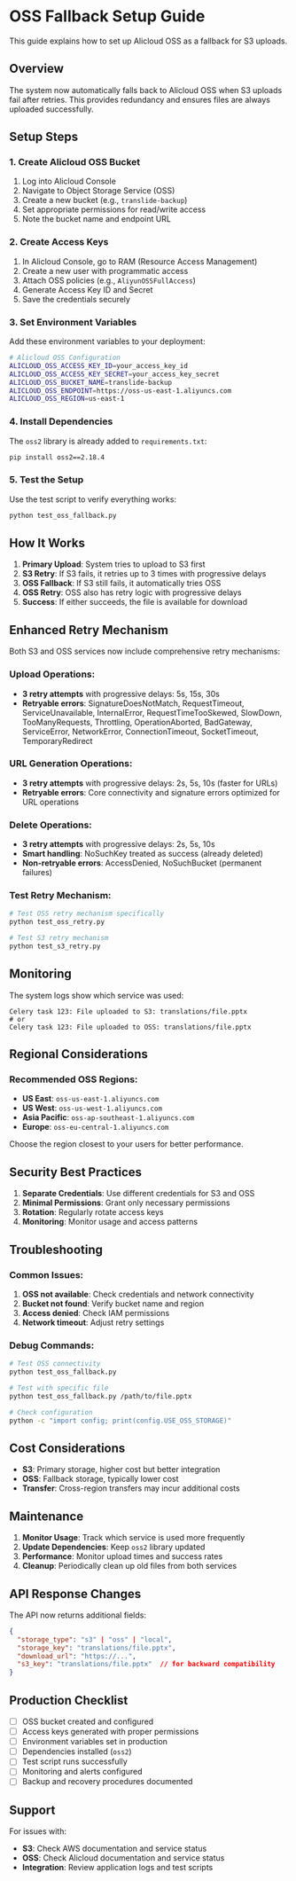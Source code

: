# OSS Fallback Setup Guide

This guide explains how to set up Alicloud OSS as a fallback for S3 uploads.

## Overview

The system now automatically falls back to Alicloud OSS when S3 uploads fail after retries. This provides redundancy and ensures files are always uploaded successfully.

## Setup Steps

### 1. Create Alicloud OSS Bucket

1. Log into Alicloud Console
2. Navigate to Object Storage Service (OSS)
3. Create a new bucket (e.g., `translide-backup`)
4. Set appropriate permissions for read/write access
5. Note the bucket name and endpoint URL

### 2. Create Access Keys

1. In Alicloud Console, go to RAM (Resource Access Management)
2. Create a new user with programmatic access
3. Attach OSS policies (e.g., `AliyunOSSFullAccess`)
4. Generate Access Key ID and Secret
5. Save the credentials securely

### 3. Set Environment Variables

Add these environment variables to your deployment:

```bash
# Alicloud OSS Configuration
ALICLOUD_OSS_ACCESS_KEY_ID=your_access_key_id
ALICLOUD_OSS_ACCESS_KEY_SECRET=your_access_key_secret
ALICLOUD_OSS_BUCKET_NAME=translide-backup
ALICLOUD_OSS_ENDPOINT=https://oss-us-east-1.aliyuncs.com
ALICLOUD_OSS_REGION=us-east-1
```

### 4. Install Dependencies

The `oss2` library is already added to `requirements.txt`:

```bash
pip install oss2==2.18.4
```

### 5. Test the Setup

Use the test script to verify everything works:

```bash
python test_oss_fallback.py
```

## How It Works

1. **Primary Upload**: System tries to upload to S3 first
2. **S3 Retry**: If S3 fails, it retries up to 3 times with progressive delays
3. **OSS Fallback**: If S3 still fails, it automatically tries OSS
4. **OSS Retry**: OSS also has retry logic with progressive delays
5. **Success**: If either succeeds, the file is available for download

## Enhanced Retry Mechanism

Both S3 and OSS services now include comprehensive retry mechanisms:

### Upload Operations:
- **3 retry attempts** with progressive delays: 5s, 15s, 30s
- **Retryable errors**: SignatureDoesNotMatch, RequestTimeout, ServiceUnavailable, InternalError, RequestTimeTooSkewed, SlowDown, TooManyRequests, Throttling, OperationAborted, BadGateway, ServiceError, NetworkError, ConnectionTimeout, SocketTimeout, TemporaryRedirect

### URL Generation Operations:
- **3 retry attempts** with progressive delays: 2s, 5s, 10s (faster for URLs)
- **Retryable errors**: Core connectivity and signature errors optimized for URL operations

### Delete Operations:
- **3 retry attempts** with progressive delays: 2s, 5s, 10s  
- **Smart handling**: NoSuchKey treated as success (already deleted)
- **Non-retryable errors**: AccessDenied, NoSuchBucket (permanent failures)

### Test Retry Mechanism:
```bash
# Test OSS retry mechanism specifically
python test_oss_retry.py

# Test S3 retry mechanism
python test_s3_retry.py
```

## Monitoring

The system logs show which service was used:

```
Celery task 123: File uploaded to S3: translations/file.pptx
# or
Celery task 123: File uploaded to OSS: translations/file.pptx
```

## Regional Considerations

### Recommended OSS Regions:
- **US East**: `oss-us-east-1.aliyuncs.com`
- **US West**: `oss-us-west-1.aliyuncs.com`
- **Asia Pacific**: `oss-ap-southeast-1.aliyuncs.com`
- **Europe**: `oss-eu-central-1.aliyuncs.com`

Choose the region closest to your users for better performance.

## Security Best Practices

1. **Separate Credentials**: Use different credentials for S3 and OSS
2. **Minimal Permissions**: Grant only necessary permissions
3. **Rotation**: Regularly rotate access keys
4. **Monitoring**: Monitor usage and access patterns

## Troubleshooting

### Common Issues:

1. **OSS not available**: Check credentials and network connectivity
2. **Bucket not found**: Verify bucket name and region
3. **Access denied**: Check IAM permissions
4. **Network timeout**: Adjust retry settings

### Debug Commands:

```bash
# Test OSS connectivity
python test_oss_fallback.py

# Test with specific file
python test_oss_fallback.py /path/to/file.pptx

# Check configuration
python -c "import config; print(config.USE_OSS_STORAGE)"
```

## Cost Considerations

- **S3**: Primary storage, higher cost but better integration
- **OSS**: Fallback storage, typically lower cost
- **Transfer**: Cross-region transfers may incur additional costs

## Maintenance

1. **Monitor Usage**: Track which service is used more frequently
2. **Update Dependencies**: Keep `oss2` library updated
3. **Performance**: Monitor upload times and success rates
4. **Cleanup**: Periodically clean up old files from both services

## API Response Changes

The API now returns additional fields:

```json
{
  "storage_type": "s3" | "oss" | "local",
  "storage_key": "translations/file.pptx",
  "download_url": "https://...",
  "s3_key": "translations/file.pptx"  // for backward compatibility
}
```

## Production Checklist

- [ ] OSS bucket created and configured
- [ ] Access keys generated with proper permissions
- [ ] Environment variables set in production
- [ ] Dependencies installed (`oss2`)
- [ ] Test script runs successfully
- [ ] Monitoring and alerts configured
- [ ] Backup and recovery procedures documented

## Support

For issues with:
- **S3**: Check AWS documentation and service status
- **OSS**: Check Alicloud documentation and service status
- **Integration**: Review application logs and test scripts 